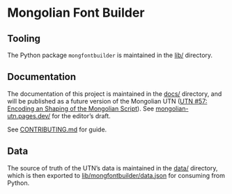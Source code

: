 # Mongolian Font Builder

## Tooling

The Python package `mongfontbuilder` is maintained in the [lib/](lib/) directory.

## Documentation

The documentation of this project is maintained in the [docs/](docs/) directory, and will be published as a future version of the Mongolian UTN ([UTN \#57: Encoding an Shaping of the Mongolian Script](https://www.unicode.org/notes/tn57/)). See [mongolian-utn.pages.dev/](https://mongolian-utn.pages.dev/) for the editor’s draft.

See [CONTRIBUTING.md](CONTRIBUTING.md) for guide.

## Data

The source of truth of the UTN’s data is maintained in the [data/](data/) directory, which is then exported to [lib/mongfontbuilder/data.json](/lib/mongfontbuilder/data.json) for consuming from Python.
